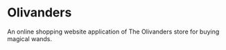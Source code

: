 # Olivanders
An online shopping website application of The Olivanders store for buying magical wands.
